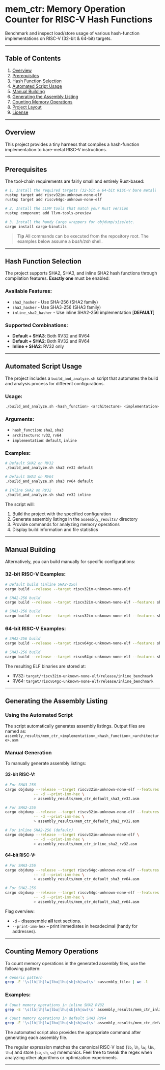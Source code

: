 # mem_ctr: Memory Operation Counter for RISC-V Hash Functions

Benchmark and inspect load/store usage of various hash-function implementations on RISC-V (32-bit & 64-bit) targets.

---

## Table of Contents
1. [Overview](#overview)
2. [Prerequisites](#prerequisites)
3. [Hash Function Selection](#hash-function-selection)
4. [Automated Script Usage](#automated-script-usage)
5. [Manual Building](#manual-building)
6. [Generating the Assembly Listing](#generating-the-assembly-listing)
7. [Counting Memory Operations](#counting-memory-operations)
8. [Project Layout](#project-layout)
9. [License](#license)

---

## Overview
This project provides a tiny harness that compiles a hash-function implementation to bare-metal RISC-V instructions.

---

## Prerequisites
The tool-chain requirements are fairly small and entirely Rust-based:

```bash
# 1. Install the required targets (32-bit & 64-bit RISC-V bare metal)
rustup target add riscv32im-unknown-none-elf
rustup target add riscv64gc-unknown-none-elf

# 2. Install the LLVM tools that match your Rust version
rustup component add llvm-tools-preview

# 3. Install the handy Cargo wrappers for objdump/size/etc.
cargo install cargo-binutils
```

> **Tip** All commands can be executed from the repository root.  The examples below assume a *bash/zsh* shell.

---

## Hash Function Selection
The project supports SHA2, SHA3, and inline SHA2 hash functions through compilation features. **Exactly one** must be enabled:

### Available Features:
- `sha2_hasher` - Use SHA-256 (SHA2 family)
- `sha3_hasher` - Use SHA3-256 (SHA3 family)
- `inline_sha2_hasher` - Use inline SHA2-256 implementation [**DEFAULT**]

### Supported Combinations:
- **Default + SHA3**: Both RV32 and RV64
- **Default + SHA2**: Both RV32 and RV64  
- **Inline + SHA2**: RV32 only

---

## Automated Script Usage
The project includes a `build_and_analyze.sh` script that automates the build and analysis process for different configurations.

### Usage:
```bash
./build_and_analyze.sh <hash_function> <architecture> <implementation>
```

### Arguments:
- `hash_function`: `sha2`, `sha3`
- `architecture`: `rv32`, `rv64`
- `implementation`: `default`, `inline`

### Examples:
```bash
# Default SHA2 on RV32
./build_and_analyze.sh sha2 rv32 default

# Default SHA3 on RV64
./build_and_analyze.sh sha3 rv64 default

# Inline SHA2 on RV32
./build_and_analyze.sh sha2 rv32 inline
```

The script will:
1. Build the project with the specified configuration
2. Generate assembly listings in the `assembly_results/` directory
3. Provide commands for analyzing memory operations
4. Display build information and file statistics

---

## Manual Building
Alternatively, you can build manually for specific configurations:

### 32-bit RISC-V Examples:
```bash
# Default build (inline SHA2-256)
cargo build --release --target riscv32im-unknown-none-elf

# SHA2-256 build
cargo build --release --target riscv32im-unknown-none-elf --features sha2_hasher --no-default-features

# SHA3-256 build
cargo build --release --target riscv32im-unknown-none-elf --features sha3_hasher --no-default-features
```

### 64-bit RISC-V Examples:
```bash
# SHA2-256 build
cargo build --release --target riscv64gc-unknown-none-elf --features sha2_hasher --no-default-features

# SHA3-256 build
cargo build --release --target riscv64gc-unknown-none-elf --features sha3_hasher --no-default-features
```

The resulting ELF binaries are stored at:
- RV32: `target/riscv32im-unknown-none-elf/release/inline_benchmark`
- RV64: `target/riscv64gc-unknown-none-elf/release/inline_benchmark`

---

## Generating the Assembly Listing
### Using the Automated Script
The script automatically generates assembly listings. Output files are named as:
`assembly_results/mem_ctr_<implementation>_<hash_function>_<architecture>.asm`

### Manual Generation
To manually generate assembly listings:

#### 32-bit RISC-V:
```bash
# For SHA3-256
cargo objdump --release --target riscv32im-unknown-none-elf --features sha3_hasher --no-default-features \
             -- -d --print-imm-hex \
             > assembly_results/mem_ctr_default_sha3_rv32.asm

# For SHA2-256
cargo objdump --release --target riscv32im-unknown-none-elf --features sha2_hasher --no-default-features \
             -- -d --print-imm-hex \
             > assembly_results/mem_ctr_default_sha2_rv32.asm

# For inline SHA2-256 (default)
cargo objdump --release --target riscv32im-unknown-none-elf \
             -- -d --print-imm-hex \
             > assembly_results/mem_ctr_inline_sha2_rv32.asm
```

#### 64-bit RISC-V:
```bash
# For SHA3-256
cargo objdump --release --target riscv64gc-unknown-none-elf --features sha3_hasher --no-default-features \
             -- -d --print-imm-hex \
             > assembly_results/mem_ctr_default_sha3_rv64.asm

# For SHA2-256
cargo objdump --release --target riscv64gc-unknown-none-elf --features sha2_hasher --no-default-features \
             -- -d --print-imm-hex \
             > assembly_results/mem_ctr_default_sha2_rv64.asm
```

Flag overview:
* `-d` – disassemble **all** text sections.
* `--print-imm-hex` – print immediates in hexadecimal (handy for addresses).

---

## Counting Memory Operations
To count memory operations in the generated assembly files, use the following pattern:

```bash
# Generic pattern
grep -E '\s(lb|lh|lw|lbu|lhu|sb|sh|sw)\s' <assembly_file> | wc -l
```

### Examples:
```bash
# Count memory operations in inline SHA2 RV32
grep -E '\s(lb|lh|lw|lbu|lhu|sb|sh|sw)\s' assembly_results/mem_ctr_inline_sha2_rv32.asm | wc -l

# Count memory operations in default SHA3 RV64
grep -E '\s(lb|lh|lw|lbu|lhu|sb|sh|sw)\s' assembly_results/mem_ctr_default_sha3_rv64.asm | wc -l
```

The automated script also provides the appropriate command after generating each assembly file.

The regular expression matches the canonical RISC-V load (`lb`, `lh`, `lw`, `lbu`, `lhu`) and store (`sb`, `sh`, `sw`) mnemonics. Feel free to tweak the regex when analyzing other algorithms or optimization experiments.

---